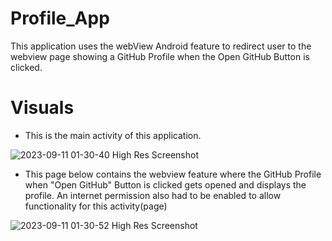 # Profile_App

This application uses the webView Android feature to redirect user to the webview page showing a
GitHub Profile when the Open GitHub Button is clicked.

# Visuals 
- This is the main activity of this application.

![2023-09-11 01-30-40 High Res Screenshot](https://github.com/ObinnaAkuma/Profile_App/assets/25484571/39745db9-7065-45da-96c7-2eab96b5edaf)

- This page below contains the webview feature where the GitHub Profile when "Open GitHub" Button is clicked gets opened and displays the profile. An internet permission also had to be enabled to allow functionality for this activity(page)

![2023-09-11 01-30-52 High Res Screenshot](https://github.com/ObinnaAkuma/Profile_App/assets/25484571/bbc5a61d-803c-4af2-84c7-0c3c29f8121e)



